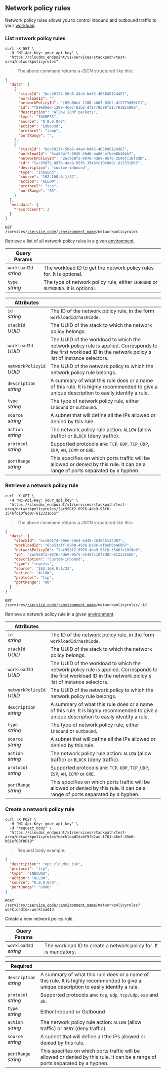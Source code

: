 ## Network policy rules

Network policy rules allows you to control inbound and outbound traffic to your [workload](#stackpath-workloads).


<!-------------------- LIST NETWORK POLICY RULES -------------------->
### List network policy rules

```shell
curl -X GET \
  -H "MC-Api-Key: your_api_key" \
  "https://cloudmc_endpoint/v1/services/stackpath/test-area/networkpolicyrules"
```

> The above command returns a JSON structured like this:

```json
{
  "data": [
    {
      "stackId": "bcc60174-50e6-44e4-bd45-463845124d87",
      "workloadId": "",
      "networkPolicyId": "f89e80ed-1208-4607-82b2-df2779d90f21",
      "id": "f89e80ed-1208-4607-82b2-df2779d90f21/701825869",
      "description": "Allow ICMP packets",
      "type": "INGRESS",
      "source": "0.0.0.0/0",
      "action": "inbound",
      "protocol": "icmp",
      "portRange": "",
    },
    {
      "stackId": "bcc60174-50e6-44e4-bd45-463845124d87",
      "workloadId": "6ca53aff-8930-46d6-ba86-afbeb0b46bb7",
      "networkPolicyId": "2ac958f2-0976-4de9-95f6-3546fc10f8d0",
      "id": "2ac958f2-0976-4de9-95f6-3546fc10f8d0/-812331665",
      "description": "custom-inbound",
      "type": "inbound",
      "source": "192.168.0.1/32",
      "action": "ALLOW",
      "protocol": "tcp",
      "portRange": "80",
    }
  ],
  "metadata": {
    "recordCount": 2
  }
}
```

<code>GET /services/<a href="#administration-service-connections">:service_code</a>/<a href="#administration-environments">:environment_name</a>/networkpolicyrules</code>

Retrieve a list of all network policy rules in a given [environment](#administration-environments).

Query Params | &nbsp;
---- | -----------
`workloadId`<br/>*string* | The workload ID to get the network policy rules for. It is optional.
`type`<br/>*string* | The type of network policy rule, either `INBOUND` or `OUTBOUND`. It is optional.

Attributes | &nbsp;
------- | -----------
`id`<br/>*string* | The ID of the network policy rule, in the form `workloadId/hashCode`.
`stackId`<br/>*UUID* | The UUID of the stack to which the network policy belongs.
`workloadId`<br/>*UUID* | The UUID of the workload to which the network policy rule is applied. Corresponds to the first workload ID in the network policy's list of instance selectors.
`networkPolicyId`<br/>*UUID* | The UUID of the network policy to which the network policy rule belongs.
`description`<br/>*string* | A summary of what this rule does or a name of this rule. It is highly recommended to give a unique description to easily identify a rule.
`type`<br/>*string* | The type of network policy rule, either `inbound` or `outbound`.
`source`<br/>*string* | A subnet that will define all the IPs allowed or denied by this rule.
`action`<br/>*string* | The network policy rule action: `ALLOW` (allow traffic) or `BLOCK` (deny traffic).
`protocol`<br/>*string* | Supported protocols are: `TCP`, `UDP`, `TCP_UDP`, `ESP`, `AH`, `ICMP` or `GRE`.
`portRange`<br/>*string* | This specifies on which ports traffic will be allowed or denied by this rule. It can be a range of ports separated by a hyphen.

<!-------------------- GET A NETWORK POLICY RULE -------------------->

### Retrieve a network policy rule

```shell
curl -X GET \
  -H "MC-Api-Key: your_api_key" \
  "https://cloudmc_endpoint/v1/services/stackpath/test-area/networkpolicyrules/2ac958f2-0976-4de9-95f6-3546fc10f8d0/-812331665"
```

> The above command returns a JSON structured like this:

```json
{
  "data": {
    "stackId": "bcc60174-50e6-44e4-bd45-463845124d87",
    "workloadId": "6ca53aff-8930-46d6-ba86-afbeb0b46bb7",
    "networkPolicyId": "2ac958f2-0976-4de9-95f6-3546fc10f8d0",
    "id": "2ac958f2-0976-4de9-95f6-3546fc10f8d0/-812331665",
    "description": "custom-inbound",
    "type": "ingress",
    "source": "192.168.0.1/32",
    "action": "ALLOW",
    "protocol": "tcp",
    "portRange": "80"
  }
}
```

<code>GET /services/<a href="#administration-service-connections">:service_code</a>/<a href="#administration-environments">:environment_name</a>/networkpolicyrules/:id</code>

Retrieve a network policy rule in a given [environment](#administration-environments).

Attributes | &nbsp;
------- | -----------
`id`<br/>*string* | The ID of the network policy rule, in the form `workloadId/hashCode`.
`stackId`<br/>*UUID* | The UUID of the stack to which the network policy belongs.
`workloadId`<br/>*UUID* | The UUID of the workload to which the network policy rule is applied. Corresponds to the first workload ID in the network policy's list of instance selectors.
`networkPolicyId`<br/>*UUID* | The UUID of the network policy to which the network policy rule belongs.
`description`<br/>*string* | A summary of what this rule does or a name of this rule. It is highly recommended to give a unique description to easily identify a rule.
`type`<br/>*string* | The type of network policy rule, either `inbound` or `outbound`.
`source`<br/>*string* | A subnet that will define all the IPs allowed or denied by this rule.
`action`<br/>*string* | The network policy rule action: `ALLOW` (allow traffic) or `BLOCK` (deny traffic).
`protocol`<br/>*string* | Supported protocols are: `TCP`, `UDP`, `TCP_UDP`, `ESP`, `AH`, `ICMP` or `GRE`.
`portRange`<br/>*string* | This specifies on which ports traffic will be allowed or denied by this rule. It can be a range of ports separated by a hyphen.

<!-------------------- CREATE A NETWORK POLICY RULE -------------------->

### Create a network policy rule

```shell
curl -X POST \
  -H "MC-Api-Key: your_api_key" \
  -d "request_body" \
  "https://cloudmc_endpoint/v1/services/stackpath/test-area/networkpolicyrules?workloadId=bf9fd2ac-f761-46ef-88e0-b61ef68f8619"
```
> Request body example:

```json
{
  "description": "npr_cloudmc_isk",
  "protocol": "tcp",
  "type": "INBOUND",
  "action": "ALLOW",
  "source": "0.0.0.0/0",
  "portRange": "8080"
}
```

<code>POST /services/<a href="#administration-service-connections">:service_code</a>/<a href="#administration-environments">:environment_name</a>/networkpolicyrules?workloadId=:workloadId</code>

Create a new network policy rule.

Query Params | &nbsp;
---- | -----------
`workloadId`<br/>*string* | The workload ID to create a network policy for. It is mandatory.

Required | &nbsp;
------- | -----------
`description`<br/>*string* | A summary of what this rule does or a name of this rule. It is highly recommended to give a unique description to easily identify a rule.
`protocol`<br/>*string* | Supported protocols are: `tcp`, `udp`, `tcp/udp`, `esp` and `ah`. 
`type`<br/>*string* | Either Inbound or Outbound
`action`<br/>*string* | The network policy rule action: `ALLOW` (allow traffic) or `DENY` (deny traffic).
`source`<br/>*string* | A subnet that will define all the IPs allowed or denied by this rule.
`portRange`<br/>*string* | This specifies on which ports traffic will be allowed or denied by this rule. It can be a range of ports separated by a hyphen.